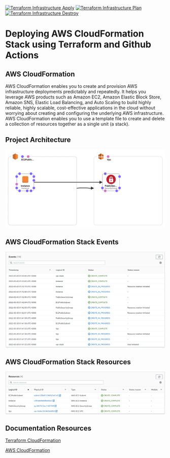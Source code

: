 [![Terraform Infrastructure Apply](https://github.com/devenes/terraform-cloudformation-github-actions-vpc-ec2/actions/workflows/tf_apply.yml/badge.svg)](https://github.com/devenes/terraform-cloudformation-github-actions-vpc-ec2/actions/workflows/tf_apply.yml) [![Terraform Infrastructure Plan](https://github.com/devenes/terraform-cloudformation-github-actions-vpc-ec2/actions/workflows/tf_plan.yml/badge.svg)](https://github.com/devenes/terraform-cloudformation-github-actions-vpc-ec2/actions/workflows/tf_plan.yml) [![Terraform Infrastructure Destroy](https://github.com/devenes/terraform-cloudformation-github-actions-vpc-ec2/actions/workflows/tf_destroy.yml/badge.svg)](https://github.com/devenes/terraform-cloudformation-github-actions-vpc-ec2/actions/workflows/tf_destroy.yml)

# Deploying AWS CloudFormation Stack using Terraform and Github Actions

## AWS CloudFormation

AWS CloudFormation enables you to create and provision AWS infrastructure deployments predictably and repeatedly. It helps you leverage AWS products such as Amazon EC2, Amazon Elastic Block Store, Amazon SNS, Elastic Load Balancing, and Auto Scaling to build highly reliable, highly scalable, cost-effective applications in the cloud without worrying about creating and configuring the underlying AWS infrastructure. AWS CloudFormation enables you to use a template file to create and delete a collection of resources together as a single unit (a stack).

## Project Architecture

![Project](designer.png)

## AWS CloudFormation Stack Events

![AWS CloudFormation Stack](events.png)

## AWS CloudFormation Stack Resources

![AWS CloudFormation Stack](resources.png)

## Documentation Resources

[Terraform CloudFormation](https://registry.terraform.io/providers/hashicorp/aws/latest/docs/resources/cloudformation_stack)

[AWS CloudFormation](https://docs.aws.amazon.com/cloudformation/index.html)
